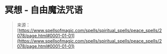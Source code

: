 <!--yml

category: 未分类

date: 2024-06-12 18:35:34

-->

# 冥想 - 自由魔法咒语

> 来源：[https://www.spellsofmagic.com/spells/spiritual_spells/peace_spells/2078/page.html#0001-01-01](https://www.spellsofmagic.com/spells/spiritual_spells/peace_spells/2078/page.html#0001-01-01)
